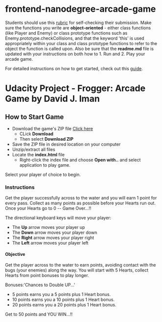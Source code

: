 frontend-nanodegree-arcade-game
===============================

Students should use this [rubric](https://review.udacity.com/#!/projects/2696458597/rubric) for self-checking their submission. Make sure the functions you write are **object-oriented** - either class functions (like Player and Enemy) or class prototype functions such as Enemy.prototype.checkCollisions, and that the keyword 'this' is used appropriately within your class and class prototype functions to refer to the object the function is called upon. Also be sure that the **readme.md** file is updated with your instructions on both how to 1. Run and 2. Play your arcade game.

For detailed instructions on how to get started, check out this [guide](https://docs.google.com/document/d/1v01aScPjSWCCWQLIpFqvg3-vXLH2e8_SZQKC8jNO0Dc/pub?embedded=true).


# Udacity Project - Frogger: Arcade Game by David J. Iman


## How to Start Game

- Download the game's ZIP file [Click here](https://github.com/di2712/frontend-nanodegree-arcade-game)
  - CLick **Download**
  - Then select **Download ZIP**
- Save the ZIP file in desired location on your computer
- Unzip/extract all files
- Locate the **index.html** file
  - Right-click the index file and choose **Open with..** and select application to play game.

Select your player of choice to begin.


### Instructions

Get the player successfully across to the water and you will earn 1 point for every pass.
Collect as many points as possible before your Hearts run out.
Once your Hearts go to 0 -- Game Over...!!

The directional keyboard keys will move your player:
- The **Up** arrow moves your player up
- The **Down** arrow moves your player down
- The **Right** arrow moves your player right
- The **Left** arrow moves your player left


#### Objective

Get the player across to the water to earn points, avoiding contact with the bugs (your enemies) along the way.
You will start with 5 Hearts, collect Hearts from point bonuses to play longer.

Bonuses:'Chances to Double UP...'
- 5 points earns you a 5 points plus 1 Heart bonus.
- 10 points earns you a 10 points plus 1 Heart bonus.
- 20 points earns you a 20 points plus 1 Heart bonus.

Get to 50 points and YOU WIN...!!


